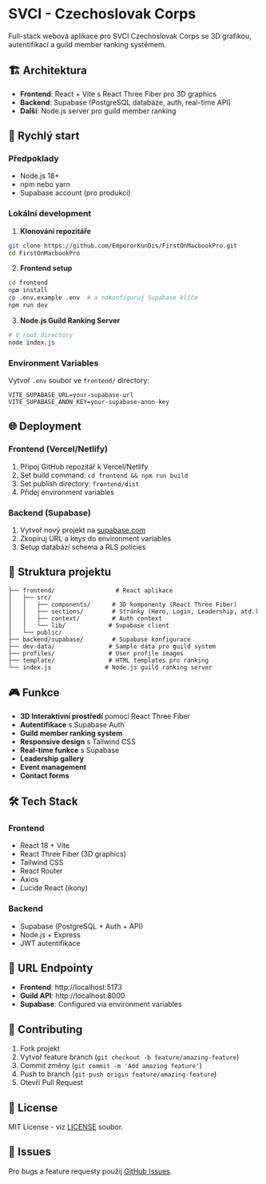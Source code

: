 # SVCI - Czechoslovak Corps

Full-stack webová aplikace pro SVCI Czechoslovak Corps se 3D grafikou, autentifikací a guild member ranking systémem.

## 🏗️ Architektura

- **Frontend**: React + Vite s React Three Fiber pro 3D graphics
- **Backend**: Supabase (PostgreSQL databáze, auth, real-time API)
- **Další**: Node.js server pro guild member ranking

## 🚀 Rychlý start

### Předpoklady
- Node.js 18+
- npm nebo yarn
- Supabase account (pro produkci)

### Lokální development

1. **Klonování repozitáře**
```bash
git clone https://github.com/EmperorKunDis/FirstOnMacbookPro.git
cd FirstOnMacbookPro
```

2. **Frontend setup**
```bash
cd frontend
npm install
cp .env.example .env  # a nakonfiguruj Supabase klíče
npm run dev
```

3. **Node.js Guild Ranking Server**
```bash
# V root directory
node index.js
```

### Environment Variables

Vytvoř `.env` soubor ve `frontend/` directory:

```env
VITE_SUPABASE_URL=your-supabase-url
VITE_SUPABASE_ANON_KEY=your-supabase-anon-key
```

## 🌐 Deployment

### Frontend (Vercel/Netlify)
1. Připoj GitHub repozitář k Vercel/Netlify
2. Set build command: `cd frontend && npm run build`
3. Set publish directory: `frontend/dist`
4. Přidej environment variables

### Backend (Supabase)
1. Vytvoř nový projekt na [supabase.com](https://supabase.com)
2. Zkopíruj URL a keys do environment variables
3. Setup databází schema a RLS policies

## 📁 Struktura projektu

```
├── frontend/                 # React aplikace
│   ├── src/
│   │   ├── components/      # 3D komponenty (React Three Fiber)
│   │   ├── sections/        # Stránky (Hero, Login, Leadership, atd.)
│   │   ├── context/         # Auth context
│   │   └── lib/            # Supabase client
│   └── public/
├── backend/supabase/        # Supabase konfigurace
├── dev-data/               # Sample data pro guild system
├── profiles/               # User profile images
├── template/               # HTML templates pro ranking
└── index.js               # Node.js guild ranking server
```

## 🎮 Funkce

- **3D Interaktivní prostředí** pomocí React Three Fiber
- **Autentifikace** s Supabase Auth
- **Guild member ranking system**
- **Responsive design** s Tailwind CSS
- **Real-time funkce** s Supabase
- **Leadership gallery**
- **Event management**
- **Contact forms**

## 🛠️ Tech Stack

### Frontend
- React 18 + Vite
- React Three Fiber (3D graphics)
- Tailwind CSS
- React Router
- Axios
- Lucide React (ikony)

### Backend
- Supabase (PostgreSQL + Auth + API)
- Node.js + Express
- JWT autentifikace

## 📱 URL Endpointy

- **Frontend**: http://localhost:5173
- **Guild API**: http://localhost:8000
- **Supabase**: Configured via environment variables

## 🤝 Contributing

1. Fork projekt
2. Vytvoř feature branch (`git checkout -b feature/amazing-feature`)
3. Commit změny (`git commit -m 'Add amazing feature'`)
4. Push to branch (`git push origin feature/amazing-feature`)
5. Otevři Pull Request

## 📝 License

MIT License - viz [LICENSE](LICENSE) soubor.

## 🐛 Issues

Pro bugs a feature requesty použij [GitHub Issues](https://github.com/EmperorKunDis/FirstOnMacbookPro/issues).
